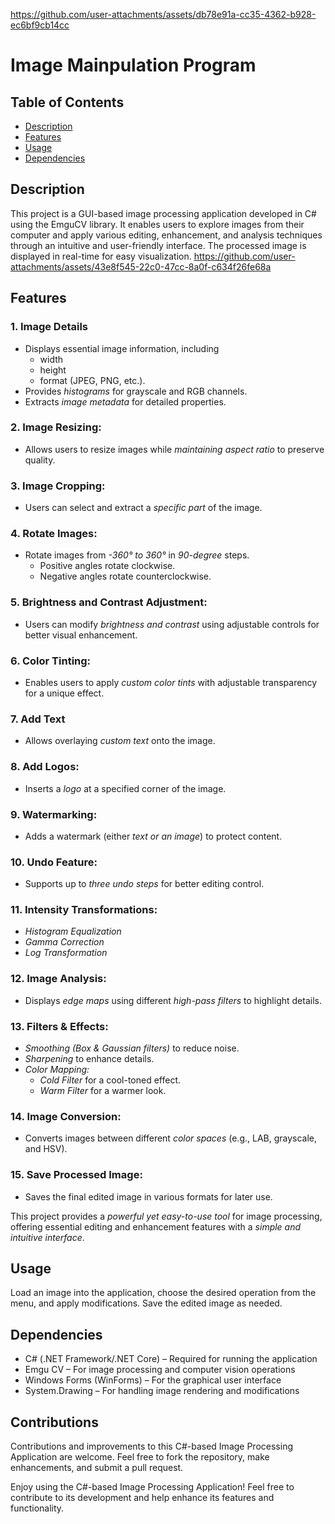
https://github.com/user-attachments/assets/db78e91a-cc35-4362-b928-ec6bf9cb14cc
# Image Mainpulation Program 

## Table of Contents
- [Description](#Description)
- [Features](#Features)
- [Usage](#Usage)
- [Dependencies](#Dependencies)

## Description
This project is a GUI-based image processing application developed in C# using the EmguCV library. It enables users to explore images from their computer and apply various editing, enhancement, and analysis techniques through an intuitive and user-friendly interface. The processed image is displayed in real-time for easy visualization. 
https://github.com/user-attachments/assets/43e8f545-22c0-47cc-8a0f-c634f26fe68a


## Features

 ### 1. Image Details
   - Displays essential image information, including
      - width
      - height
      - format (JPEG, PNG, etc.).  
   - Provides *histograms* for grayscale and RGB channels.  
   - Extracts *image metadata* for detailed properties.
     
 ### 2. Image Resizing:
   - Allows users to resize images while *maintaining aspect ratio* to preserve quality.  

 ### 3. Image Cropping:
   - Users can select and extract a *specific part* of the image.
     
 ### 4. Rotate Images:
   - Rotate images from *-360° to 360°* in *90-degree* steps.
     - Positive angles rotate clockwise.
     - Negative angles rotate counterclockwise.

 ### 5. Brightness and Contrast Adjustment:
   - Users can modify *brightness and contrast* using adjustable controls for better visual enhancement.  

 ### 6. Color Tinting:
   - Enables users to apply *custom color tints* with adjustable transparency for a unique effect.  

### 7. Add Text
   - Allows overlaying *custom text* onto the image.  

### 8. Add Logos:
   - Inserts a *logo* at a specified corner of the image.  

### 9. Watermarking:
   - Adds a watermark (either *text or an image*) to protect content.  

### 10. Undo Feature:
   - Supports up to *three undo steps* for better editing control.

### 11. Intensity Transformations:
   - *Histogram Equalization* 
   - *Gamma Correction*  
   - *Log Transformation*  

### 12. Image Analysis:
   - Displays *edge maps* using different *high-pass filters* to highlight details.  

### 13. Filters & Effects:
   - *Smoothing (Box & Gaussian filters)* to reduce noise.  
   - *Sharpening* to enhance details.  
   - *Color Mapping:*
      - *Cold Filter* for a cool-toned effect.
      - *Warm Filter* for a warmer look.

### 14. Image Conversion:
   - Converts images between different *color spaces* (e.g., LAB, grayscale, and HSV).

### 15. Save Processed Image:
   - Saves the final edited image in various formats for later use.

This project provides a *powerful yet easy-to-use tool* for image processing, offering essential editing and enhancement features with a *simple and intuitive interface*.

 ## Usage
 
  Load an image into the application, choose the desired operation from the menu, and apply modifications. Save the edited image as needed.


## Dependencies

   -  C# (.NET Framework/.NET Core) – Required for running the application
   -  Emgu CV – For image processing and computer vision operations
   -  Windows Forms (WinForms) – For the graphical user interface
   -  System.Drawing – For handling image rendering and modifications

 ## Contributions
 
  Contributions and improvements to this C#-based Image Processing Application are welcome. Feel free to fork the repository, make enhancements, and submit a pull request.


 
  Enjoy using the C#-based Image Processing Application! Feel free to contribute to its development and help enhance its features and functionality.
 
